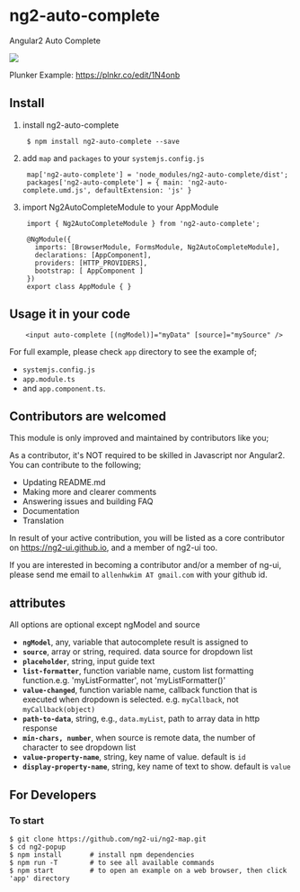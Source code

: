 # ng2-auto-complete
Angular2 Auto Complete

<a href="https://ng2-ui.github.io/#/auto-complete">
  <img src="http://i.imgur.com/dAmheg0.png" />
</a>

Plunker Example: https://plnkr.co/edit/1N4onb


## Install

1. install ng2-auto-complete

        $ npm install ng2-auto-complete --save

2. add `map` and `packages` to your `systemjs.config.js`

        map['ng2-auto-complete'] = 'node_modules/ng2-auto-complete/dist';
        packages['ng2-auto-complete'] = { main: 'ng2-auto-complete.umd.js', defaultExtension: 'js' }

3. import Ng2AutoCompleteModule to your AppModule

        import { Ng2AutoCompleteModule } from 'ng2-auto-complete';
        
        @NgModule({
          imports: [BrowserModule, FormsModule, Ng2AutoCompleteModule],
          declarations: [AppComponent],
          providers: [HTTP_PROVIDERS],
          bootstrap: [ AppComponent ]
        })
        export class AppModule { }

## Usage it in your code

        <input auto-complete [(ngModel)]="myData" [source]="mySource" />

For full example, please check `app` directory to see the example of;

  - `systemjs.config.js`
  - `app.module.ts`
  -  and `app.component.ts`.

## Contributors are welcomed

This module is only improved and maintained by contributors like you;

As a contributor, it's NOT required to be skilled in Javascript nor Angular2. 
You can contribute to the following;

  * Updating README.md
  * Making more and clearer comments
  * Answering issues and building FAQ
  * Documentation
  * Translation

In result of your active contribution, you will be listed as a core contributor
on https://ng2-ui.github.io, and a member of ng2-ui too.

If you are interested in becoming a contributor and/or a member of ng-ui,
please send me email to `allenhwkim AT gmail.com` with your github id. 

## attributes
  All options are optional except ngModel and source

  * **`ngModel`**, any, variable that autocomplete result is assigned to
  * **`source`**, array or string, required. data source for dropdown list
  * **`placeholder`**,  string, input guide text
  * **`list-formatter`**, function variable name, custom list formatting function.e.g. 'myListFormatter', not 'myListFormatter()'
  * **`value-changed`**, function variable name, callback function that is executed when dropdown is selected. e.g. `myCallback`, not `myCallback(object)`
  * **`path-to-data`**, string, e.g., `data.myList`, path to array data in http response
  * **`min-chars, number`**, when source is remote data, the number of character to see dropdown list
  * **`value-property-name`**, string, key name of value. default is `id`
  * **`display-property-name`**, string, key name of text to show. default is `value`

## For Developers

### To start

    $ git clone https://github.com/ng2-ui/ng2-map.git
    $ cd ng2-popup
    $ npm install       # install npm dependencies
    $ npm run -T        # to see all available commands
    $ npm start         # to open an example on a web browser, then click 'app' directory



